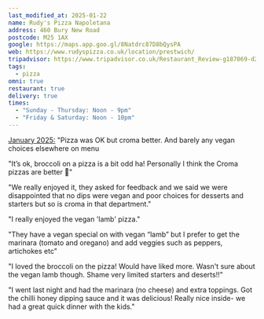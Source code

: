 ```yaml
---
last_modified_at: 2025-01-22
name: Rudy's Pizza Napoletana
address: 460 Bury New Road
postcode: M25 1AX
google: https://maps.app.goo.gl/8Natdrc87D8bQysPA
web: https://www.rudyspizza.co.uk/location/prestwich/
tripadvisor: https://www.tripadvisor.co.uk/Restaurant_Review-g187069-d28642432-Reviews-Rudy_s_Pizza_Napoletana_Prestwich-Manchester_Greater_Manchester_England.html
tags:
  - pizza
omni: true
restaurant: true
delivery: true
times:
  - "Sunday - Thursday: Noon - 9pm"
  - "Friday & Saturday: Noon - 10pm"
---
```


[January 2025:](https://www.facebook.com/groups/veganprestwich/posts/2372474829796586/) "Pizza was OK but croma better. And barely any vegan choices elsewhere on menu

"It’s ok, broccoli on a pizza is a bit odd ha! Personally I think the Croma pizzas are better 🍕"

"We really enjoyed it, they asked for feedback and we said we were disappointed that no dips were vegan and poor choices for desserts and starters but so is croma in that department."

"I really enjoyed the vegan 'lamb' pizza."

"They have a vegan special on with vegan “lamb” but I prefer to get the marinara (tomato and oregano) and add veggies such as peppers, artichokes etc"

"I loved the broccoli on the pizza! Would have liked more. Wasn't sure about the vegan lamb though. Shame very limited starters and deserts!!"

"I went last night and had the marinara (no cheese) and extra toppings. Got the chilli honey dipping sauce and it was delicious! Really nice inside- we had a great quick dinner with the kids."
